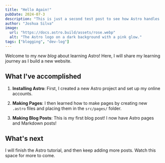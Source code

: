 ```yaml
---
title: "Hello Again!"
pubDate: 2024-07-3
description: "This is just a second test post to see how Astro handles multiple posts."
author: "Joshua Silva"
image:
  url: "https://docs.astro.build/assets/rose.webp"
  alt: "The Astro logo on a dark background with a pink glow."
tags: ["blogging", "dev-log"]
---
```


Welcome to my _new blog_ about learning Astro! Here, I will share my learning journey as I build a new website.

## What I've accomplished

1. **Installing Astro**: First, I created a new Astro project and set up my online accounts.

2. **Making Pages**: I then learned how to make pages by creating new `.astro` files and placing them in the `src/pages/` folder.

3. **Making Blog Posts**: This is my first blog post! I now have Astro pages and Markdown posts!

## What's next

I will finish the Astro tutorial, and then keep adding more posts. Watch this space for more to come.

